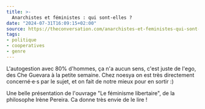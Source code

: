```yaml
---
title: >-
  Anarchistes et féministes : qui sont-elles ?
date: "2024-07-31T16:09:15+02:00"
source: https://theconversation.com/anarchistes-et-feministes-qui-sont-elles-231032
tags:
- politique
- cooperatives
- genre
---
```

L'autogestion avec 80% d'hommes, ça n'a aucun sens, c'est juste de l'ego, des Che Guevara à la petite semaine. Chez noesya on est très directement concerné·e·s par le sujet, et on fait de notre mieux pour en sortir :)

Une belle présentation de l'ouvrage "Le féminisme libertaire", de la philosophe Irène Pereira. Ca donne très envie de le lire !
